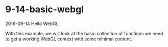 # 9-14-basic-webgl
2016-09-14 Hello WebGL


With this example, we will look at the basic collection of functions we need to get a working WebGL context with some minimal content.
